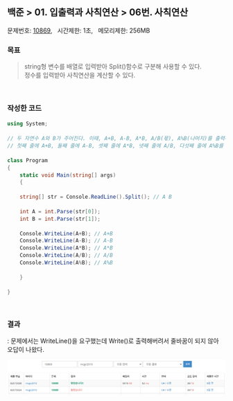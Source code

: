 
## 백준 > 01. 입출력과 사칙연산 > 06번. 사칙연산    
문제번호: [10869](https://www.acmicpc.net/problem/10869), &nbsp; 시간제한: 1초, &nbsp; 메모리제한: 256MB

### 목표
>string형 변수를 배열로 입력받아 Split()함수로 구분해 사용할 수 있다.    
>정수를 입력받아 사칙연산을 계산할 수 있다.

<br>

### 작성한 코드   

```cs
using System;

// 두 자연수 A와 B가 주어진다. 이때, A+B, A-B, A*B, A/B(몫), A%B(나머지)를 출력하는 프로그램을 작성하시오.
// 첫째 줄에 A+B, 둘째 줄에 A-B, 셋째 줄에 A*B, 넷째 줄에 A/B, 다섯째 줄에 A%B를 출력한다.

class Program
{
    static void Main(string[] args)
    {
    
    string[] str = Console.ReadLine().Split(); // A B

    int A = int.Parse(str[0]);
    int B = int.Parse(str[1]);         

    Console.WriteLine(A+B); // A+B
    Console.WriteLine(A-B); // A-B
    Console.WriteLine(A*B); // A*B
    Console.WriteLine(A/B); // A/B
    Console.WriteLine(A%B); // A%B 

    }    
    
}
```

<br>

### 결과    
: 문제에서는 WriteLine()을 요구했는데 Write()로 출력해버려서 줄바꿈이 되지 않아 오답이 나왔다.

![01단계 06번문항 제출결과](result_06.png)